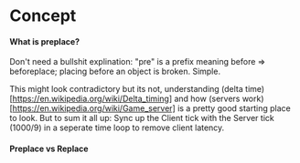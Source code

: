 # Concept

#### What is preplace?
Don't need a bullshit explination: "pre" is a prefix meaning before => beforeplace; placing before an object is broken. Simple.

This might look contradictory but its not, understanding (delta time)[https://en.wikipedia.org/wiki/Delta_timing] and how (servers work)[https://en.wikipedia.org/wiki/Game_server] is a pretty good starting place to look. But to sum it all up: Sync up the Client tick with the Server tick (1000/9) in a seperate time loop to remove client latency.

#### Preplace vs Replace

